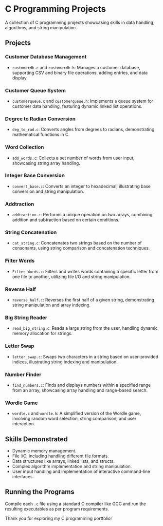 # C Programming Projects

A collection of C programming projects showcasing skills in data handling, algorithms, and string manipulation.

## Projects

### Customer Database Management
- `customerdb.c` and `customerdb.h`: Manages a customer database, supporting CSV and binary file operations, adding entries, and data display.

### Customer Queue System
- `customerqueue.c` and `customerqueue.h`: Implements a queue system for customer data handling, featuring dynamic linked list operations.

### Degree to Radian Conversion
- `deg_to_rad.c`: Converts angles from degrees to radians, demonstrating mathematical functions in C.

### Word Collection
- `add_words.c`: Collects a set number of words from user input, showcasing string array handling.

### Integer Base Conversion
- `convert_base.c`: Converts an integer to hexadecimal, illustrating base conversion and string manipulation.

### Addtraction
- `addtraction.c`: Performs a unique operation on two arrays, combining addition and subtraction based on certain conditions.

### String Concatenation
- `cat_string.c`: Concatenates two strings based on the number of consonants, using string comparison and concatenation techniques.

### Filter Words
- `Filter_Words.c`: Filters and writes words containing a specific letter from one file to another, utilizing file I/O and string manipulation.

### Reverse Half
- `reverse_half.c`: Reverses the first half of a given string, demonstrating string manipulation and array indexing.

### Big String Reader
- `read_big_string.c`: Reads a large string from the user, handling dynamic memory allocation for strings.

### Letter Swap
- `letter_swap.c`: Swaps two characters in a string based on user-provided indices, illustrating string indexing and manipulation.

### Number Finder
- `find_numbers.c`: Finds and displays numbers within a specified range from an array, showcasing array handling and range-based search.

### Wordle Game
- `wordle.c` and `wordle.h`: A simplified version of the Wordle game, involving random word selection, string comparison, and user interaction.

## Skills Demonstrated
- Dynamic memory management.
- File I/O, including handling different file formats.
- Data structures like arrays, linked lists, and structs.
- Complex algorithm implementation and string manipulation.
- User input handling and implementation of interactive command-line interfaces.

## Running the Programs
Compile each `.c` file using a standard C compiler like GCC and run the resulting executables as per program requirements.

Thank you for exploring my C programming portfolio!
